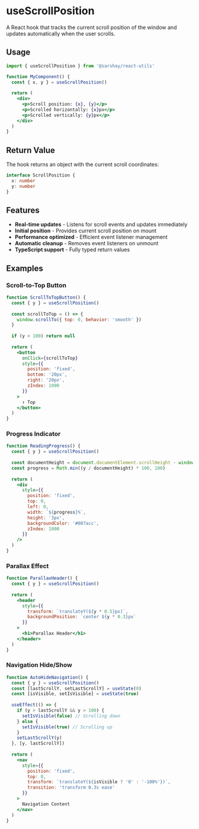 # useScrollPosition

A React hook that tracks the current scroll position of the window and updates automatically when the user scrolls.

## Usage

```jsx
import { useScrollPosition } from '@sarshay/react-utils'

function MyComponent() {
  const { x, y } = useScrollPosition()
  
  return (
    <div>
      <p>Scroll position: {x}, {y}</p>
      <p>Scrolled horizontally: {x}px</p>
      <p>Scrolled vertically: {y}px</p>
    </div>
  )
}
```

## Return Value

The hook returns an object with the current scroll coordinates:

```typescript
interface ScrollPosition {
  x: number
  y: number
}
```

## Features

- **Real-time updates** - Listens for scroll events and updates immediately
- **Initial position** - Provides current scroll position on mount
- **Performance optimized** - Efficient event listener management
- **Automatic cleanup** - Removes event listeners on unmount
- **TypeScript support** - Fully typed return values

## Examples

### Scroll-to-Top Button

```jsx
function ScrollToTopButton() {
  const { y } = useScrollPosition()
  
  const scrollToTop = () => {
    window.scrollTo({ top: 0, behavior: 'smooth' })
  }
  
  if (y < 100) return null
  
  return (
    <button 
      onClick={scrollToTop}
      style={{
        position: 'fixed',
        bottom: '20px',
        right: '20px',
        zIndex: 1000
      }}
    >
      ↑ Top
    </button>
  )
}
```

### Progress Indicator

```jsx
function ReadingProgress() {
  const { y } = useScrollPosition()
  
  const documentHeight = document.documentElement.scrollHeight - window.innerHeight
  const progress = Math.min((y / documentHeight) * 100, 100)
  
  return (
    <div 
      style={{
        position: 'fixed',
        top: 0,
        left: 0,
        width: `${progress}%`,
        height: '3px',
        backgroundColor: '#007acc',
        zIndex: 1000
      }}
    />
  )
}
```

### Parallax Effect

```jsx
function ParallaxHeader() {
  const { y } = useScrollPosition()
  
  return (
    <header 
      style={{
        transform: `translateY(${y * 0.5}px)`,
        backgroundPosition: `center ${y * 0.3}px`
      }}
    >
      <h1>Parallax Header</h1>
    </header>
  )
}
```

### Navigation Hide/Show

```jsx
function AutoHideNavigation() {
  const { y } = useScrollPosition()
  const [lastScrollY, setLastScrollY] = useState(0)
  const [isVisible, setIsVisible] = useState(true)
  
  useEffect(() => {
    if (y > lastScrollY && y > 100) {
      setIsVisible(false) // Scrolling down
    } else {
      setIsVisible(true) // Scrolling up
    }
    setLastScrollY(y)
  }, [y, lastScrollY])
  
  return (
    <nav 
      style={{
        position: 'fixed',
        top: 0,
        transform: `translateY(${isVisible ? '0' : '-100%'})`,
        transition: 'transform 0.3s ease'
      }}
    >
      Navigation Content
    </nav>
  )
}
```